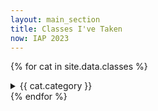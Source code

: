 ```yaml
---
layout: main_section
title: Classes I've Taken
now: IAP 2023
---
```

{% for cat in site.data.classes %}
  <details>
    <summary>
      {{ cat.category }}
    </summary>
    <table>
      <thead>
        <tr>
          <th>#</th>
          <th>Name</th>
          <th>Term</th>
        </tr>
      </thead>
      <tbody>
        {% for cl in cat.classes %}
          <tr>
            <td class="course">
              {{ cl.number }}
              {% if cl.old_number %}
                <sub>
                  [{{ cl.old_number }}]
                </sub>
              {% endif %}
            </td>
            <td>{{ cl.name }}</td>
            <td class="course">
              {% if cl.semester == "ASE" %}
                <span data-tooltip="Advanced Standing Exam">ASE</span>
              {% elsif cl.semester == page.now %}
                <em>{{ cl.semester }}</em>
              {% else %}
                {{ cl.semester }}
              {% endif %}
            </td>
          </tr>
        {% endfor %}
      </tbody>
    </table>
  </details>
{% endfor %}
